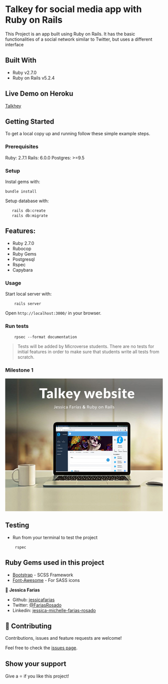 # Talkey for social media app with Ruby on Rails

This Project is an app built using Ruby on Rails. It has the basic functionalities of a social network similar to Twitter, but uses a different interface

## Built With

- Ruby v2.7.0
- Ruby on Rails v5.2.4

## Live Demo on Heroku

[Talkhey](https://talkhey.herokuapp.com/login)


## Getting Started

To get a local copy up and running follow these simple example steps.

### Prerequisites

Ruby: 2.7.1
Rails: 6.0.0
Postgres: >=9.5

### Setup

Instal gems with:

```
bundle install
```

Setup database with:

```
   rails db:create
   rails db:migrate
```


## Features:
* Ruby 2.7.0
* Rubocop
* Ruby Gems
* Postgresql
* Rspec
* Capybara


### Usage

Start local server with:

```
    rails server
```

Open `http://localhost:3000/` in your browser.

### Run tests

```
    rpsec --format documentation
```

> Tests will be added by Microverse students. There are no tests for initial features in order to make sure that students write all tests from scratch.

### Milestone 1


![Picture](app/assets/images/VIEW.jpg)

## Testing
* Run from your terminal to test the project<pre><code> rspec </code></pre>

## Ruby Gems used in this project

* [Bootstrap](https://getbootstrap.com/) - SCSS Framework
* [Font-Awesome](https://fontawesome.com/) - For SASS icons

👤 **Jessica Farias**

- Github: [jessicafarias](https://github.com/jessicafarias)
- Twitter: [@FariasRosado](https://twitter.com/FariasRosado)
- Linkedin: [jessica-michelle-farias-rosado](https://www.linkedin.com/in/jessica-michelle-farias-rosado/)

## 🤝 Contributing

Contributions, issues and feature requests are welcome!

Feel free to check the [issues page](issues/).

## Show your support

Give a ⭐️ if you like this project!
